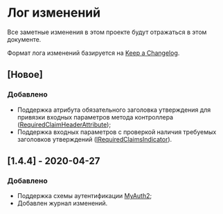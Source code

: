 # Лог изменений

Все заметные изменения в этом проекте будут отражаться в этом документе.

Формат лога изменений базируется на [Keep a Changelog](https://keepachangelog.com/en/1.0.0/).

## [Новое]

### Добавлено

* Поддержка атрибута обязательного заголовка утверждения для привязки входных параметров метода контроллера ([RequiredClaimHeaderAttribute](./readme.md#RequiredClaimHeaderAttribute));
* Поддержка входных параметров с проверкой наличия требуемых заголовков утверждений ([IRequiredClaimsIndicator](./readme.md#IRequiredClaimsIndicator)).

## [1.4.4] - 2020-04-27

### Добавлено 

- Поддержка схемы аутентификации [MyAuth2](https://github.com/ozzy-ext-myauth/specification/blob/master/v2/myauth-authentication-2.md);
- Добавлен журнал изменений.
